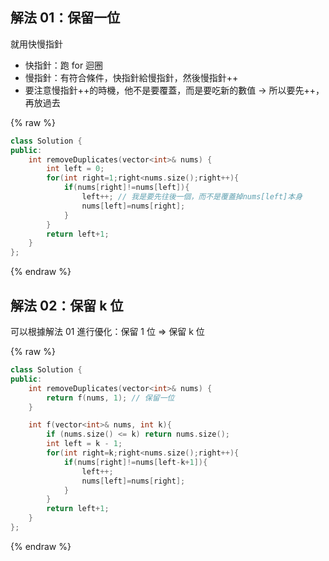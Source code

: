 ## 解法 01：保留一位

就用快慢指針

-   快指針：跑 for 迴圈
-   慢指針：有符合條件，快指針給慢指針，然後慢指針++
-   要注意慢指針++的時機，他不是要覆蓋，而是要吃新的數值 -> 所以要先++，再放過去

{% raw %}

```cpp
class Solution {
public:
    int removeDuplicates(vector<int>& nums) {
        int left = 0;
        for(int right=1;right<nums.size();right++){
            if(nums[right]!=nums[left]){
                left++; // 我是要先往後一個，而不是覆蓋掉nums[left]本身
                nums[left]=nums[right];
            }
        }
        return left+1;
    }
};
```

{% endraw %}

## 解法 02：保留 k 位

可以根據解法 01 進行優化：保留 1 位 => 保留 k 位

{% raw %}

```cpp
class Solution {
public:
    int removeDuplicates(vector<int>& nums) {
        return f(nums, 1); // 保留一位
    }

    int f(vector<int>& nums, int k){
        if (nums.size() <= k) return nums.size();
        int left = k - 1;
        for(int right=k;right<nums.size();right++){
            if(nums[right]!=nums[left-k+1]){
                left++;
                nums[left]=nums[right];
            }
        }
        return left+1;
    }
};
```

{% endraw %}
